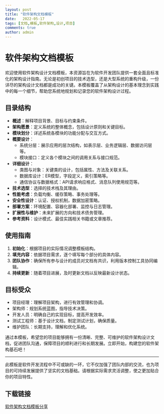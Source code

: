 ```yaml
---
layout: post
title: "软件架构文档模板"
date:   2022-05-17
tags: [文档,模板,软件架构,设计,项目]
comments: true
author: admin
---
```

# 软件架构文档模板

欢迎使用软件架构设计文档模板，本资源旨在为软件开发团队提供一套全面且标准化的架构设计指南。无论是初创项目的技术选型，还是大型系统的重构升级，一份详尽的架构设计文档都是成功的关键。本模板覆盖了从架构设计的基本理念到实践中的每一个细节，帮助您系统地规划和记录您的软件架构设计过程。

## 目录结构

- **概述**：解释项目背景、目标与约束条件。
- **架构愿景**：定义系统的整体概念，包括设计原则和关键目标。
- **模块划分**：详述系统各模块的功能分配与交互方式。
- **概要设计**：
  - 系统分层：展示应用的层次结构，如表示层、业务逻辑层、数据访问层等。
  - 模块接口：定义各个模块之间的调用关系与接口规范。
- **详细设计**：
  - 类图与对象：关键类的设计，包括属性、方法及关联关系。
  - 数据库设计：ER模型，字段定义，索引策略等。
  - 通信协议与数据格式：API请求响应格式、消息队列使用规范等。
- **技术选型**：选择的技术栈及其理由。
- **性能考虑**：负载均衡、缓存策略、事务处理等。
- **安全性设计**：认证、授权机制，数据加密策略。
- **部署方案**：环境配置、容器化部署、监控与日志管理。
- **扩展性与维护**：未来扩展的方向和技术债务管理。
- **参考资料**：设计模式、最佳实践相关书籍或文章推荐。

## 使用指南

1. **初始化**：根据项目的实际情况调整模板结构。
2. **填充内容**：依据项目需求，逐个填写每个部分的具体内容。
3. **团队协作**：确保所有参与设计的成员对文档有共识，利用版本控制工具协同编辑。
4. **持续更新**：随着项目进展，及时更新文档以反映最新设计状态。

## 目标受众

- 项目经理：理解项目架构，进行有效管理和协调。
- 架构师：规划系统蓝图，指导技术决策。
- 开发人员：明确自己的实现目标，提高开发效率。
- 测试工程师：基于设计文档，制定测试计划，确保质量。
- 维护团队：长期支持，理解和优化系统。

通过本模板，希望您的项目能够拥有一份清晰、完整、可维护的软件架构设计文档，促进团队沟通，保障项目的顺利进行和长期发展。立即开始，构建您的软件架构基石吧！

---

此模板是软件开发流程中不可或缺的一环，它不仅加强了团队内部的交流，也为项目的可持续发展提供了坚实的文档基础。请根据实际需求灵活调整，使之更加贴合你的项目特性。

## 下载链接

[软件架构文档模板分享](https://pan.quark.cn/s/774909faccca)